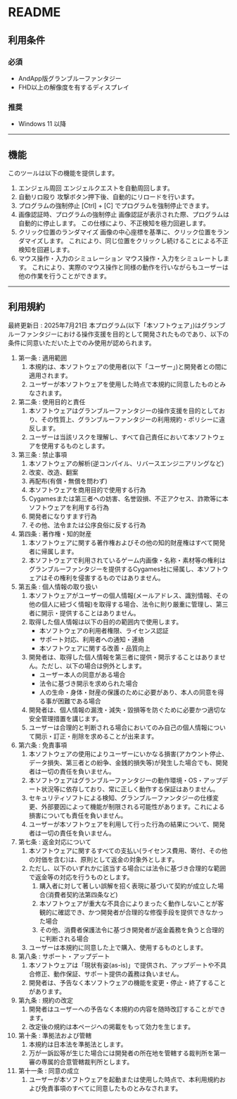 # README
## 利用条件
### 必須
+ AndApp版グランブルーファンタジー
+ FHD以上の解像度を有するディスプレイ

### 推奨
+ Windows 11 以降

---

## 機能
このツールは以下の機能を提供します。

1. エンジェル周回
    エンジェルクエストを自動周回します。
2. 自動リロ殴り
    攻撃ボタン押下後、自動的にリロードを行います。
3. プログラムの強制停止
    [Ctrl] + [C] でプログラムを強制停止できます。
4. 画像認証時、プログラムの強制停止
    画像認証が表示された際、プログラムは自動的に停止します。
    この仕様により、不正検知を極力回避します。
5. クリック位置のランダマイズ
    画像の中心座標を基準に、クリック位置をランダマイズします。
    これにより、同じ位置をクリックし続けることによる不正検知を回避します。
6. マウス操作・入力のシミュレーション
    マウス操作・入力をシミュレートします。
    これにより、実際のマウス操作と同様の動作を行いながらもユーザーは他の作業を行うことができます。

---

## 利用規約
最終更新日 : 2025年7月21日
本プログラム(以下「本ソフトウェア」)はグランブルーファンタジーにおける操作支援を目的として開発されたものであり、以下の条件に同意いただいた上でのみ使用が認められます。  

1. 第一条 : 適用範囲
    1. 本規約は、本ソフトウェアの使用者(以下「ユーザー」)と開発者との間に適用されます。
    2. ユーザーが本ソフトウェアを使用した時点で本規約に同意したものとみなされます。
2. 第二条 : 使用目的と責任
    1. 本ソフトウェアはグランブルーファンタジーの操作支援を目的としており、その性質上、グランブルーファンタジーの利用規約・ポリシーに違反します。
    2. ユーザーは当該リスクを理解し、すべて自己責任において本ソフトウェアを使用するものとします。
3. 第三条 : 禁止事項
    1. 本ソフトウェアの解析(逆コンパイル、リバースエンジニアリングなど)
    2. 改変、改造、翻案
    3. 再配布(有償・無償を問わず)
    4. 本ソフトウェアを商用目的で使用する行為
    5. Cygamesまたは第三者への妨害、名誉毀損、不正アクセス、詐欺等に本ソフトウェアを利用する行為
    6. 開発者になりすます行為
    7. その他、法令または公序良俗に反する行為
4. 第四条 : 著作権・知的財産
    1. 本ソフトウェアに関する著作権およびその他の知的財産権はすべて開発者に帰属します。
    2. 本ソフトウェアで利用されているゲーム内画像・名称・素材等の権利はグランブルーファンタジーを提供するCygames社に帰属し、本ソフトウェアはその権利を侵害するものではありません。
5. 第五条 : 個人情報の取り扱い
    1. 本ソフトウェアがユーザーの個人情報(メールアドレス、識別情報、その他の個人に紐づく情報)を取得する場合、法令に則り厳重に管理し、第三者に開示・提供することはありません。
    2. 取得した個人情報は以下の目的の範囲内で使用します。
        - 本ソフトウェアの利用者権限、ライセンス認証
        - サポート対応、利用者への通知・連絡
        - 本ソフトウェアに関する改善・品質向上
    3. 開発者は、取得した個人情報を第三者に提供・開示することはありません。ただし、以下の場合は例外とします。
        - ユーザー本人の同意がある場合
        - 法令に基づき開示を求められた場合
        - 人の生命・身体・財産の保護のために必要があり、本人の同意を得る事が困難である場合
    4. 開発者は、個人情報の漏洩・減失・毀損等を防ぐために必要かつ適切な安全管理措置を講じます。
    5. ユーザーは合理的と判断される場合においてのみ自己の個人情報について開示・訂正・削除を求めることが出来ます。
6. 第六条 : 免責事項
    1. 本ソフトウェアの使用によりユーザーにいかなる損害(アカウント停止、データ損失、第三者との紛争、金銭的損失等)が発生した場合でも、開発者は一切の責任を負いません。
    2. 本ソフトウェアはグランブルーファンタジーの動作環境・OS・アップデート状況等に依存しており、常に正しく動作する保証はありません。
    3. セキュリティソフトによる検知、グランブルーファンタジーの仕様変更、外部要因によって機能が制限される可能性があります。これによる損害についても責任を負いません。
    4. ユーザーが本ソフトウェアを利用して行った行為の結果について、開発者は一切の責任を負いません。
7. 第七条 : 返金対応について
    1. 本ソフトウェアに関するすべての支払い(ライセンス費用、寄付、その他の対価を含む)は、原則として返金の対象外とします。
    2. ただし、以下のいずれかに該当する場合には法令に基づき合理的な範囲で返金等の対応を行うものとします。
        1. 購入者に対して著しい誤解を招く表現に基づいて契約が成立した場合(消費者契約法第四条など)
        2. 本ソフトウェアが重大な不具合によりまったく動作しないことが客観的に確認でき、かつ開発者が合理的な修復手段を提供できなかった場合
        3. その他、消費者保護法令に基づき開発者が返金義務を負うと合理的に判断される場合
    3. ユーザーは本規約に同意した上で購入、使用するものとします。
8. 第八条 : サポート・アップデート
    1. 本ソフトウェアは「現状有姿(as-is)」で提供され、アップデートや不具合修正、動作保証、サポート提供の義務は負いません。
    2. 開発者は、予告なく本ソフトウェアの機能を変更・停止・終了することがあります。
9. 第九条 : 規約の改定
    1. 開発者はユーザーへの予告なく本規約の内容を随時改訂することができます。
    2. 改定後の規約は本ページへの掲載をもって効力を生じます。
10. 第十条 : 準拠法および管轄
    1. 本規約は日本法を準拠法とします。
    2. 万が一訴訟等が生じた場合には開発者の所在地を管轄する裁判所を第一審の専属的合意管轄裁判所とします。
11. 第十一条 : 同意の成立
    1. ユーザーが本ソフトウェアを起動または使用した時点で、本利用規約および免責事項のすべてに同意したものとみなされます。